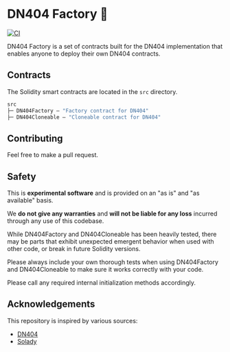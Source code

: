 # DN404 Factory 🥜

[![CI][ci-shield]][ci-url]

DN404 Factory is a set of contracts built for the DN404 implementation that enables anyone to deploy their own DN404 contracts.

## Contracts

The Solidity smart contracts are located in the `src` directory.

```ml
src
├─ DN404Factory — "Factory contract for DN404"
├─ DN404Cloneable — "Cloneable contract for DN404"
```

## Contributing

Feel free to make a pull request.

## Safety

This is **experimental software** and is provided on an "as is" and "as available" basis.

We **do not give any warranties** and **will not be liable for any loss** incurred through any use of this codebase.

While DN404Factory and DN404Cloneable has been heavily tested, there may be parts that exhibit unexpected emergent behavior when used with other code, or break in future Solidity versions.

Please always include your own thorough tests when using DN404Factory and DN404Cloneable to make sure it works correctly with your code.

Please call any required internal initialization methods accordingly.

## Acknowledgements

This repository is inspired by various sources:

- [DN404](https://github.com/vectorized/dn404)
- [Solady](https://github.com/vectorized/solady)

[npm-shield]: https://img.shields.io/npm/v/dn404.svg
[npm-url]: https://www.npmjs.com/package/dn404
[ci-shield]: https://img.shields.io/github/actions/workflow/status/vectorized/dn404/ci.yml?branch=main&label=build
[ci-url]: https://github.com/vectorized/dn404/actions/workflows/ci.yml
